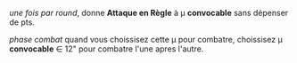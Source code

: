 _une fois par round_, donne __Attaque en Règle__ à μ __convocable__ sans dépenser de pts.

_phase combat_ quand vous choissisez cette μ pour combatre,
choissisez μ __convocable__ ∈ 12" pour combatre l'une apres l'autre.